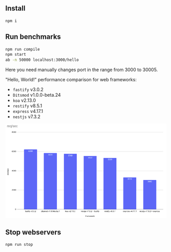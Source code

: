 ## Install

```bash
npm i
```

## Run benchmarks

```bash
npm run compile
npm start
ab -n 50000 localhost:3000/hello
```

Here you need manually changes port in the range from 3000 to 30005.

"Hello, World!" performance comparison for web frameworks:

- `fastify` v3.0.2
- `Ditsmod` v1.0.0-beta.24
- `koa` v2.13.0
- `restify` v8.5.1
- `express` v4.17.1
- `nestjs` v7.3.2

![req-per-sec-frameworks.png](req-per-sec-frameworks.png)

## Stop webservers

```bash
npm run stop
```